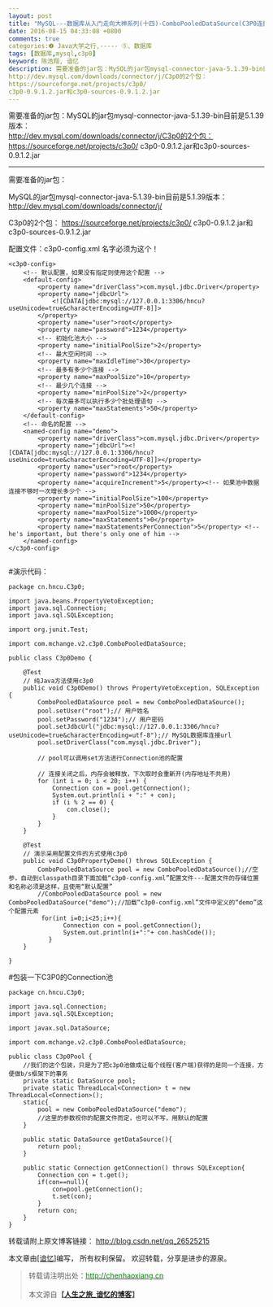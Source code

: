 ```yaml
---
layout: post
title: "MySQL---数据库从入门走向大神系列(十四)-ComboPooledDataSource(C3P0连接池配置)"
date: 2016-08-15 04:33:08 +0800
comments: true
categories:❷ Java大学之行,----- ⑤、数据库
tags: [数据库,mysql,c3p0]
keyword: 陈浩翔, 谙忆
description: 需要准备的jar包：MySQL的jar包mysql-connector-java-5.1.39-bin目前是5.1.39版本：  
http://dev.mysql.com/downloads/connector/j/C3p0的2个包： 
https://sourceforge.net/projects/c3p0/ 
c3p0-0.9.1.2.jar和c3p0-sources-0.9.1.2.jar 
---
```



需要准备的jar包：MySQL的jar包mysql-connector-java-5.1.39-bin目前是5.1.39版本：  
http://dev.mysql.com/downloads/connector/j/C3p0的2个包： 
https://sourceforge.net/projects/c3p0/ 
c3p0-0.9.1.2.jar和c3p0-sources-0.9.1.2.jar
<!-- more -->
----------

需要准备的jar包：

MySQL的jar包mysql-connector-java-5.1.39-bin目前是5.1.39版本： 
http://dev.mysql.com/downloads/connector/j/

C3p0的2个包：
https://sourceforge.net/projects/c3p0/
c3p0-0.9.1.2.jar和c3p0-sources-0.9.1.2.jar

配置文件：c3p0-config.xml
名字必须为这个！

```
<c3p0-config>
	<!-- 默认配置，如果没有指定则使用这个配置 -->
	<default-config>
		<property name="driverClass">com.mysql.jdbc.Driver</property>
		<property name="jdbcUrl">
			<![CDATA[jdbc:mysql://127.0.0.1:3306/hncu?useUnicode=true&characterEncoding=UTF-8]]>
		</property>
		<property name="user">root</property>
		<property name="password">1234</property>
		<!-- 初始化池大小 -->
		<property name="initialPoolSize">2</property>
		<!-- 最大空闲时间 -->
		<property name="maxIdleTime">30</property>
		<!-- 最多有多少个连接 -->
		<property name="maxPoolSize">10</property>
		<!-- 最少几个连接 -->
		<property name="minPoolSize">2</property>
		<!-- 每次最多可以执行多少个批处理语句 -->
		<property name="maxStatements">50</property>
	</default-config> 
	<!-- 命名的配置 -->
	<named-config name="demo">
		<property name="driverClass">com.mysql.jdbc.Driver</property>
		<property name="jdbcUrl"><![CDATA[jdbc:mysql://127.0.0.1:3306/hncu?useUnicode=true&characterEncoding=UTF-8]]></property>
		<property name="user">root</property>
		<property name="password">1234</property>
		<property name="acquireIncrement">5</property><!-- 如果池中数据连接不够时一次增长多少个 -->
		<property name="initialPoolSize">100</property>
		<property name="minPoolSize">50</property>
		<property name="maxPoolSize">1000</property>
		<property name="maxStatements">0</property>
		<property name="maxStatementsPerConnection">5</property> <!-- he's important, but there's only one of him -->
	</named-config>
</c3p0-config> 


```


#演示代码：

```
package cn.hncu.C3p0;

import java.beans.PropertyVetoException;
import java.sql.Connection;
import java.sql.SQLException;

import org.junit.Test;

import com.mchange.v2.c3p0.ComboPooledDataSource;

public class C3p0Demo {

	@Test
	// 纯Java方法使用c3p0
	public void C3p0Demo() throws PropertyVetoException, SQLException {
		ComboPooledDataSource pool = new ComboPooledDataSource();
		pool.setUser("root");// 用户姓名
		pool.setPassword("1234");// 用户密码
		pool.setJdbcUrl("jdbc:mysql://127.0.0.1:3306/hncu?useUnicode=true&characterEncoding=utf-8");// MySQL数据库连接url
		pool.setDriverClass("com.mysql.jdbc.Driver");

		// pool可以调用set方法进行Connection池的配置

		// 连接关闭之后，内存会被释放，下次取时会重新开(内存地址不共用)
		for (int i = 0; i < 20; i++) {
			Connection con = pool.getConnection();
			System.out.println(i + ":" + con);
			if (i % 2 == 0) {
				con.close();
			}
		}
	}

	@Test
	// 演示采用配置文件的方式使用c3p0
	public void C3p0PropertyDemo() throws SQLException {
		ComboPooledDataSource pool = new ComboPooledDataSource();//空参，自动到classpath目录下面加载“c3p0-config.xml”配置文件---配置文件的存储位置和名称必须是这样，且使用“默认配置”
		//ComboPooledDataSource pool = new ComboPooledDataSource("demo");//加载“c3p0-config.xml”文件中定义的“demo”这个配置元素
		 for(int i=0;i<25;i++){
			   Connection con = pool.getConnection();
			   System.out.println(i+":"+ con.hashCode());
		   }
	}

}

```


#包装一下C3P0的Connection池

```
package cn.hncu.C3p0;

import java.sql.Connection;
import java.sql.SQLException;

import javax.sql.DataSource;

import com.mchange.v2.c3p0.ComboPooledDataSource;

public class C3p0Pool {
	//我们的这个包装，只是为了把c3p0池做成让每个线程(客户端)获得的是同一个连接，方便做b/s框架下的事务
	private static DataSource pool;
	private static ThreadLocal<Connection> t = new ThreadLocal<Connection>();
	static{
		pool = new ComboPooledDataSource("demo");
		//这里的参数视你的配置文件而定，也可以不写，用默认的配置
	}
	
	public static DataSource getDataSource(){
		return pool;
	}
	
	public static Connection getConnection() throws SQLException{
		Connection con = t.get();
		if(con==null){
			con=pool.getConnection();
			t.set(con);
		}
		return con;
	}
}

```

转载请附上原文博客链接： 
http://blog.csdn.net/qq_26525215

本文章由<a href="http://chenhaoxiang.cn/">[谙忆]</a>编写， 所有权利保留。 
欢迎转载，分享是进步的源泉。
<blockquote cite='陈浩翔'>
<p background-color='#D3D3D3'>转载请注明出处：<a href='http://chenhaoxiang.cn'><font color="green">http://chenhaoxiang.cn</font></a><br><br>
本文源自<strong>【<a href='http://chenhaoxiang.cn' target='_blank'>人生之旅_谙忆的博客</a>】</strong></p>
</blockquote>
